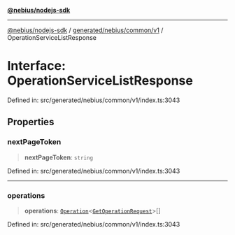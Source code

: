 [**@nebius/nodejs-sdk**](../../../../../README.md)

---

[@nebius/nodejs-sdk](../../../../../README.md) / [generated/nebius/common/v1](../README.md) / OperationServiceListResponse

# Interface: OperationServiceListResponse

Defined in: src/generated/nebius/common/v1/index.ts:3043

## Properties

### nextPageToken

> **nextPageToken**: `string`

Defined in: src/generated/nebius/common/v1/index.ts:3043

---

### operations

> **operations**: [`Operation`](../../../../../runtime/operation/classes/Operation.md)\<[`GetOperationRequest`](GetOperationRequest.md)\>[]

Defined in: src/generated/nebius/common/v1/index.ts:3043
